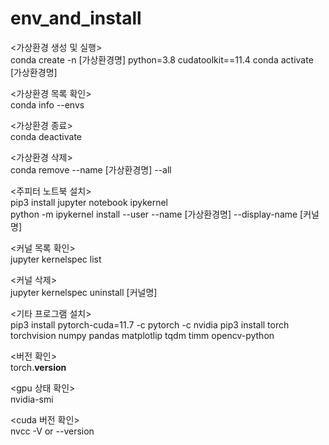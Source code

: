 # env_and_install

<가상환경 생성 및 실행> </br>
conda create -n [가상환경명] python=3.8 cudatoolkit==11.4
conda activate [가상환경명]

<가상환경 목록 확인> </br>
conda info --envs

<가상환경 종료> </br>
conda deactivate

<가상환경 삭제> </br>
conda remove --name [가상환경명] --all

<주피터 노트북 설치> </br>
pip3 install jupyter notebook ipykernel </br>
python -m ipykernel install --user --name [가상환경명] --display-name [커널명]

<커널 목록 확인> </br>
jupyter kernelspec list

<커널 삭제> </br>
jupyter kernelspec uninstall [커널명]

<기타 프로그램 설치> </br>
pip3 install pytorch-cuda=11.7 -c pytorch -c nvidia
pip3 install torch torchvision numpy pandas matplotlip tqdm timm opencv-python

<버전 확인> </br>
torch.__version__

<gpu 상태 확인> </br>
nvidia-smi

<cuda 버전 확인> </br>
nvcc -V  or --version
